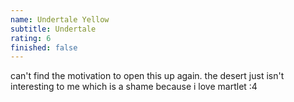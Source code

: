 ```yaml
---
name: Undertale Yellow
subtitle: Undertale
rating: 6
finished: false
---
```


can't find the motivation to open this up again. the desert just isn't interesting to me which is a shame because i love martlet :4
